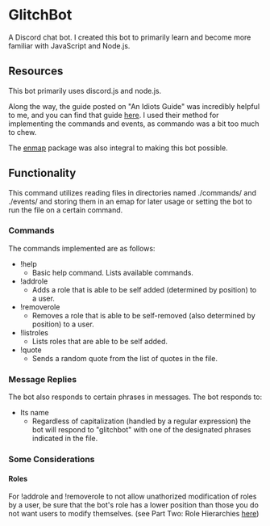 # GlitchBot
A Discord chat bot. I created this bot to primarily learn and become more familiar with JavaScript and Node.js.

## Resources

This bot primarily uses discord.js and node.js.

Along the way, the guide posted on "An Idiots Guide" was incredibly helpful to me, and you can find that guide [here](https://anidiots.guide/first-bot/your-first-bot). I used their method for implementing the commands and events, as commando was a bit too much to chew.

The [enmap](https://www.npmjs.com/package/enmap) package was also integral to making this bot possible.

## Functionality
This command utilizes reading files in directories named ./commands/ and ./events/ and storing them in an emap for later usage or setting the bot to run the file on a certain command.

### Commands
The commands implemented are as follows: 
- !help
  - Basic help command. Lists available commands.
- !addrole
  - Adds a role that is able to be self added (determined by position) to a user.
- !removerole
  - Removes a role that is able to be self-removed (also determined by position) to a user.
- !listroles
  - Lists roles that are able to be self added.
- !quote
  - Sends a random quote from the list of quotes in the file.

### Message Replies
The bot also responds to certain phrases in messages. The bot responds to:
- Its name
  - Regardless of capitalization (handled by a regular expression) the bot will respond to "glitchbot" with one of the designated phrases indicated in the file.

### Some Considerations
#### Roles
For !addrole and !removerole to not allow unathorized modification of roles by a user, be sure that the bot's role has a lower position than those you do not want users to modify themselves. (see Part Two: Role Hierarchies [here](https://support.discordapp.com/hc/en-us/articles/214836687-Role-Management-101))
